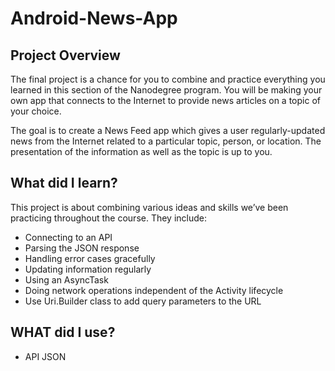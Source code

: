 # Android-News-App

## Project Overview
 The final project is a chance for you to combine and practice everything you learned in this section of the Nanodegree program. You will be making your own app that connects to the Internet to provide news articles on a topic of your choice.

 The goal is to create a News Feed app which gives a user regularly-updated news from the Internet related to a particular topic, person, or location. The presentation of the information as well as the topic is up to you.

## What did I learn?
 This project is about combining various ideas and skills we’ve been practicing throughout the course. They include:

 + Connecting to an API
 + Parsing the JSON response
 + Handling error cases gracefully
 + Updating information regularly
 + Using an AsyncTask
 + Doing network operations independent of the Activity lifecycle
 + Use Uri.Builder class to add query parameters to the URL
 
 ## WHAT did I use?
 
 + API 
 JSON
 

